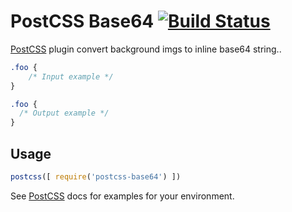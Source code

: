 # PostCSS Base64 [![Build Status][ci-img]][ci]

[PostCSS] plugin convert background imgs to inline base64 string..

[PostCSS]: https://github.com/postcss/postcss
[ci-img]:  https://travis-ci.org/AndreGeng/postcss-base64.svg
[ci]:      https://travis-ci.org/AndreGeng/postcss-base64

```css
.foo {
    /* Input example */
}
```

```css
.foo {
  /* Output example */
}
```

## Usage

```js
postcss([ require('postcss-base64') ])
```

See [PostCSS] docs for examples for your environment.
